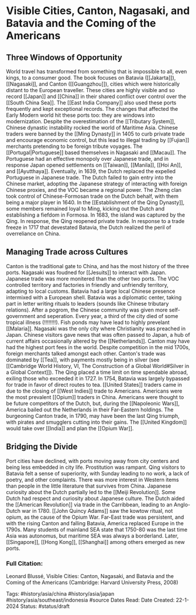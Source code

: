 # Visible Cities, Canton, Nagasaki, and Batavia and the Coming of the Americans
## Three Windows of Opportunity
World travel has transformed from something that is impossible to all, even kings, to a consumer good. The book focuses on Batavia ([[Jakarta]]), [[Nagasaki]], and Canton ([[Guangzhou]]), cities which were historically distant to the European traveller. These cities are highly visible and so record [[Japan]] and [[China]] in their shared conflict over control over the [[South China Sea]]. The [[East India Company]] also used these ports frequently and kept exceptional records. The changes that affected the Early Modern world hit these ports too: they are windows into modernization. Despite the overestimation of the [[Tributary System]], Chinese dynastic instability rocked the world of Maritime Asia. 
Chinese traders were banned by the [[Ming Dynasty]] in 1405 to curb private trade and encourage economic control, but this lead to illegal trading by [[Fujian]] merchants pretending to be foreign tribute voyages. The [[Portugal|Portuguese]] based themselves in Nagasaki and [[Macau]]. The Portuguese had an effective monopoly over Japanese trade, and in response Japan opened settlements on [[Taiwan]], [[Manila]], [[Hoi An]], and [[Ayutthaya]]. Eventually, in 1639, the Dutch replaced the expelled Portuguese in Japanese trade. The Dutch failed to gain entry into the Chinese market, adopting the Japanese strategy of interacting with foreign Chinese proxies, and the VOC became a regional power. The Zheng clan took control of Chinese-Formosan trade on the Dutch behalf, with them being a major player in 1640. In the [[Establishment of the Qing Dynasty]], some members remained loyal to Ming, kicking out the Dutch and establishing a fiefdom in Formosa. In 1683, the island was captured by the Qing. In response, the Qing reopened private trade. In response to a trade freeze in 1717 that devestated Batavia, the Dutch realized the peril of overreliance on China.

## Managing Trade across Cultures
Canton is the traditional gate to China, and has the most history of the three ports. Nagasaki was foudned for [[Jesuits]] to interact with Japan. Japanese trade was more monitered than the other two ports. The VOC controlled territory and factories in friendly and unfriendly territory, adapting to local customs.
Batavia had a large local Chinese presence intermixed with a European shell. Batavia was a diplomatic center, taking part in letter writing rituals to leaders (sounds like Chinese tributary relations). After a pogrom, the Chinese community was given more self-government and seperation. Every year, a third of the city died of some tropical illness (!!!!!!!!). Fish ponds may have lead to highly prevelant [[Malaria]]. 
Nagasaki was the only city where Christianity was preached in Japan. Chinese visitors gave news that was often passed to Japan, a hub of current affairs occasionally altered by the [[Netherlands]]. 
Canton may have had the highest port fees in the world. Despite competition in the mid 1700s, foreign merchants talked amongst each other. Canton's trade was dominated by [[Tea]], with payments mostly being in silver (see [[Cambridge World History, VI, The Construction of a Global World#Silver in a Global Context]]). 
The Qing placed a time limit on time spendable abroad, exiling those who exceeded it in 1727. In 1754, Batavia was largely bypassed for trade in favor of direct routes to tea.
[[United States]] traders came in due to the closing of [[West Indies]] trade to Americans. Americans were the most prevalent [[Opium]] traders in China. Americans were thought to be future competitors of the Dutch, but, during the [[Napoleonic Wars]], America bailed out the Netherlands in their Far-Eastern holdings.
The burgeoning Canton trade, in 1790, may have been the last Qing triumph, with pirates and smugglers cutting into their gains. The [[United Kingdom]] would take over [[India]] and plan the [[Opium War]].

## Bridging the Divide
Port cities have declined, with ports moving away from city centers and being less embedded in city life. Prostitution was rampant. Qing visitors to Batavia felt a sense of superiority, with Sunday leading to no work, a lack of poetry, and other complaints. There was more interest in Western items than people in the little literature that survives from China. Japanese curiosity about the Dutch partially led to the [[Meiji Revolution]]. Some Dutch had respect and curiosity about Japanese culture. The Dutch aided the [[American Revolution]] via trade in the Carribbean, leading to an Anglo-Dutch war in 1780. [[John Quincy Adams]] saw the kowtow ritual, not opium, as the cause of the Opium War. Far-East trade was persistent, and with the rising Canton and falling Batavia, America replaced Europe in the 1790s. Many students of mainland SEA state that 1750-80 was the last time Asia was autonomus, but maritime SEA was always a borderland. Later, [[Singapore]], [[Hong Kong]], [[Shanghai]] among others emerged as new ports.


### Full Citation:
Leonard Blussé, Visible Cities: Canton, Nagasaki, and Batavia and the Coming of the Americans (Cambridge: Harvard University Press, 2008)

Tags: #history/asia/china #history/asia/japan #history/asia/southeast/indonesia #source
Dates Read:
Date Created: 22-1-2024
Status: #status/draft